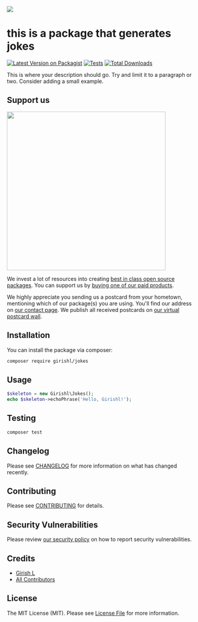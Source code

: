 
[<img src="https://github-ads.s3.eu-central-1.amazonaws.com/support-ukraine.svg?t=1" />](https://supportukrainenow.org)

# this is a package that generates jokes

[![Latest Version on Packagist](https://img.shields.io/packagist/v/girishl/jokes.svg?style=flat-square)](https://packagist.org/packages/girishl/jokes)
[![Tests](https://github.com/girishl/jokes/actions/workflows/run-tests.yml/badge.svg?branch=main)](https://github.com/girishl/jokes/actions/workflows/run-tests.yml)
[![Total Downloads](https://img.shields.io/packagist/dt/girishl/jokes.svg?style=flat-square)](https://packagist.org/packages/girishl/jokes)

This is where your description should go. Try and limit it to a paragraph or two. Consider adding a small example.

## Support us

[<img src="https://github-ads.s3.eu-central-1.amazonaws.com/jokes.jpg?t=1" width="419px" />](https://spatie.be/github-ad-click/jokes)

We invest a lot of resources into creating [best in class open source packages](https://spatie.be/open-source). You can support us by [buying one of our paid products](https://spatie.be/open-source/support-us).

We highly appreciate you sending us a postcard from your hometown, mentioning which of our package(s) you are using. You'll find our address on [our contact page](https://spatie.be/about-us). We publish all received postcards on [our virtual postcard wall](https://spatie.be/open-source/postcards).

## Installation

You can install the package via composer:

```bash
composer require girishl/jokes
```

## Usage

```php
$skeleton = new Girishl\Jokes();
echo $skeleton->echoPhrase('Hello, Girishl!');
```

## Testing

```bash
composer test
```

## Changelog

Please see [CHANGELOG](CHANGELOG.md) for more information on what has changed recently.

## Contributing

Please see [CONTRIBUTING](https://github.com/spatie/.github/blob/main/CONTRIBUTING.md) for details.

## Security Vulnerabilities

Please review [our security policy](../../security/policy) on how to report security vulnerabilities.

## Credits

- [Girish L](https://github.com/girishl)
- [All Contributors](../../contributors)

## License

The MIT License (MIT). Please see [License File](LICENSE.md) for more information.
